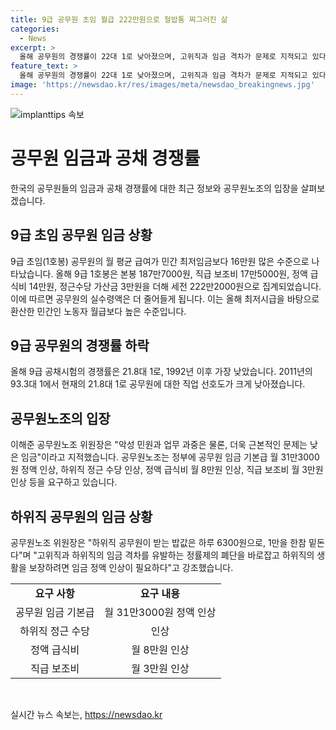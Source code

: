 ```yaml
---
title: 9급 공무원 초임 월급 222만원으로 철밥통 찌그러진 삶
categories:
  - News
excerpt: >
  올해 공무원의 경쟁률이 22대 1로 낮아졌으며, 고위직과 임금 격차가 문제로 지적되고 있다. 9급 공무원의 급여는 최저임금을 상회하지만, 초과근무 시 수당은 최저시급보다 낮다. 공무원노조는 임금, 보조비, 급식비 등의 인상을 요구하며, 고위직과 하위직 간 임금 격차를 해소해야 한다고 주장하고 있다. 이에 대해 공무원노조 위원장은 공무원의 생활을 보장하려면 임금 정액 인상이 필요하다고 강조했다.
feature_text: >
  올해 공무원의 경쟁률이 22대 1로 낮아졌으며, 고위직과 임금 격차가 문제로 지적되고 있다. 9급 공무원의 급여는 최저임금을 상회하지만, 초과근무 시 수당은 최저시급보다 낮다. 공무원노조는 임금, 보조비, 급식비 등의 인상을 요구하며, 고위직과 하위직 간 임금 격차를 해소해야 한다고 주장하고 있다. 이에 대해 공무원노조 위원장은 공무원의 생활을 보장하려면 임금 정액 인상이 필요하다고 강조했다.
image: 'https://newsdao.kr/res/images/meta/newsdao_breakingnews.jpg'
---
```


<p><img src="https://newsdao.kr/res/images/meta/newsdao_breakingnews.jpg" alt="implanttips 속보" /></p>

<h1>공무원 임금과 공채 경쟁률</h1>

<p data-ke-size="size16">한국의 공무원들의 임금과 공채 경쟁률에 대한 최근 정보와 공무원노조의 입장을 살펴보겠습니다.</p>

<h2>9급 초임 공무원 임금 상황</h2>

<p data-ke-size="size16">9급 초임(1호봉) 공무원의 월 평균 급여가 민간 최저임금보다 16만원 많은 수준으로 나타났습니다. 올해 9급 1호봉은 본봉 187만7000원, 직급 보조비 17만5000원, 정액 급식비 14만원, 정근수당 가산금 3만원을 더해 세전 222만2000원으로 집계되었습니다. 이에 따르면 공무원의 실수령액은 더 줄어들게 됩니다. 이는 올해 최저시급을 바탕으로 환산한 민간인 노동자 월급보다 높은 수준입니다.</p> 

<h2>9급 공무원의 경쟁률 하락</h2>

<p data-ke-size="size16">올해 9급 공채시험의 경쟁률은 21.8대 1로, 1992년 이후 가장 낮았습니다. 2011년의 93.3대 1에서 현재의 21.8대 1로 공무원에 대한 직업 선호도가 크게 낮아졌습니다.</p>

<h2>공무원노조의 입장</h2>

<p data-ke-size="size16">이해준 공무원노조 위원장은 "악성 민원과 업무 과중은 물론, 더욱 근본적인 문제는 낮은 임금"이라고 지적했습니다. 공무원노조는 정부에 공무원 임금 기본급 월 31만3000원 정액 인상, 하위직 정근 수당 인상, 정액 급식비 월 8만원 인상, 직급 보조비 월 3만원 인상 등을 요구하고 있습니다.</p>

<h2>하위직 공무원의 임금 상황</h2>

<p data-ke-size="size16">공무원노조 위원장은 "하위직 공무원이 받는 밥값은 하루 6300원으로, 1만을 한참 밑돈다"며 "고위직과 하위직의 임금 격차를 유발하는 정률제의 폐단을 바로잡고 하위직의 생활을 보장하려면 임금 정액 인상이 필요하다"고 강조했습니다.</p>

<table>
    <tr>
        <td style="text-align: center; height: 17px;"><b>요구 사항</b></td>
        <td style="text-align: center; height: 17px;"><b>요구 내용</b></td>
    </tr>
    <tr>
        <td style="text-align: center; height: 17px;">공무원 임금 기본급</td>
        <td style="text-align: center; height: 17px;">월 31만3000원 정액 인상</td>
    </tr>
    <tr>
        <td style="text-align: center; height: 17px;">하위직 정근 수당</td>
        <td style="text-align: center; height: 17px;">인상</td>
    </tr>
    <tr>
        <td style="text-align: center; height: 17px;">정액 급식비</td>
        <td style="text-align: center; height: 17px;">월 8만원 인상</td>
    </tr>
    <tr>
        <td style="text-align: center; height: 17px;">직급 보조비</td>
        <td style="text-align: center; height: 17px;">월 3만원 인상</td>
    </tr>
</table>

<p data-ke-size="size16">&nbsp;</p>
실시간 뉴스 속보는, <a href="https://newsdao.kr" rel="dofollow">https://newsdao.kr</a>


